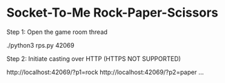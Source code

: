 # Socket-To-Me Rock-Paper-Scissors

Step 1: Open the game room thread

./python3 rps.py 42069

Step 2: Initiate casting over HTTP (HTTPS NOT SUPPORTED)

http://localhost:42069/?p1=rock
http://localhost:42069/?p2=paper
...